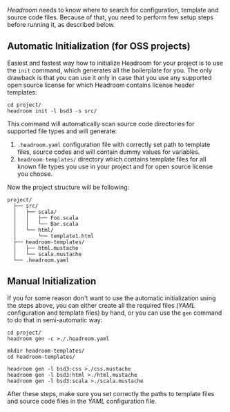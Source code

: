 _Headroom_ needs to know where to search for configuration, template and source code files. Because of that, you need to perform few setup steps before running it, as described below.

## Automatic Initialization (for OSS projects)
Easiest and fastest way how to initialize Headroom for your project is to use the `init` command, which generates all the boilerplate for you. The only drawback is that you can use it only in case that you use any supported open source license for which Headroom contains license header templates:

```shell
cd project/
headroom init -l bsd3 -s src/
```

This command will automatically scan source code directories for supported file types and will generate:
1. `.headroom.yaml` configuration file with correctly set path to template files, source codes and will contain dummy values for variables.
1. `headroom-templates/` directory which contains template files for all known file types you use in your project and for open source license you choose.

Now the project structure will be following:

```
project/
  ├── src/
  │   ├── scala/
  │   │   ├── Foo.scala
  │   │   └── Bar.scala
  │   └── html/
  │       └── template1.html
  ├── headroom-templates/
  │   ├── html.mustache
  │   └── scala.mustache
  └── .headroom.yaml
```

## Manual Initialization
If you for some reason don't want to use the automatic initialization using the steps above, you can either create all the required files (_YAML_ configuration and template files) by hand, or you can use the `gen` command to do that in semi-automatic way:

```shell
cd project/
headroom gen -c >./.headroom.yaml

mkdir headroom-templates/
cd headroom-templates/

headroom gen -l bsd3:css >./css.mustache
headroom gen -l bsd3:html >./html.mustache
headroom gen -l bsd3:scala >./scala.mustache
```

After these steps, make sure you set correctly the paths to template files and source code files in the _YAML_ configuration file.